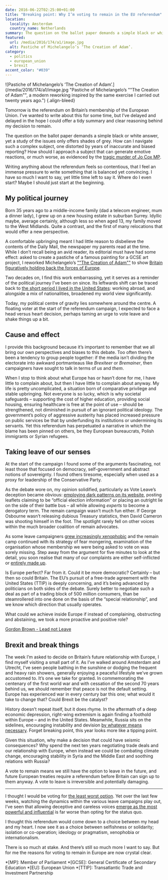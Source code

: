 ```yaml
---
date: 2016-06-22T02:25:00+01:00
title: "Breaking point: Why I’m voting to remain in the EU referendum"
location:
  locality: Amsterdam
  country_name: Netherlands
summary: The question on the ballot paper demands a simple black or white answer, yet a study of the issues only offers shades of grey.
featured:
  url: /media/2016/174/a1/image.jpg
  alt: Pastiche of Michelangelo’s ‘The Creation of Adam’.
category:
  - politics
  - european_union
  - brexit
accent_color: "#039"
---
```


![Pastiche of Michelangelo’s ‘The Creation of Adam’.](/media/2016/174/a1/image.jpg "Pastiche of Michelangelo’s ""The Creation of Adam"", a modern reworking inspired by the same exercise I carried out twenty years ago.")
{.align-bleed}

Tomorrow is the referendum on Britain’s membership of the European Union. I’ve wanted to write about this for some time, but I’ve delayed and delayed in the hope I could offer a tidy summary and clear reasoning behind my decision to remain.

The question on the ballot paper demands a simple black or white answer, yet a study of the issues only offers shades of grey. How can I navigate such a complex subject, one distorted by years of inaccurate and biased reporting? How should I approach a subject that can generate emotive reactions, or much worse, as evidenced by the [tragic murder of Jo Cox MP][1].

Writing anything about the referendum feels so contentious, that I feel an immense pressure to write something that is balanced yet convincing. I have so much I want to say, yet little time left to say it. Where do I even start? Maybe I should just start at the beginning.

## My political journey

Born 35 years ago to a middle-income family (dad a telecom engineer, mum a dinner lady), I grew up on a new housing estate in suburban Surrey. Idyllic maybe, average certainly, although less so when aged 13, my family moved to the West Midlands. Quite a contrast, and the first of many relocations that would offer a new perspective.

A comfortable upbringing meant I had little reason to disbelieve the contents of the Daily Mail, the newspaper my parents read at the time. While I don’t recall being an avid reader, its editorial must have had some effect: asked to create a pastiche of a famous painting for a GCSE art project, I reworked Michelangelo’s [""The Creation of Adam""][2] to show [Britain figuratively holding back the forces of Europe][3].

Two decades on, I find this work embarrassing, yet it serves as a reminder of the political journey I’ve been on since. Its leftwards shift can be traced back to [the short period I lived in the United States][4]: working abroad, and alongside a mix of nationalities, broadened my world view significantly.

Today, my political centre of gravity lies somewhere around the centre. A floating voter at the start of the referendum campaign, I expected to face a head versus heart decision, perhaps taming an urge to vote leave and shake things up a bit.

## Cause and effect

I provide this background because it’s important to remember that we all bring our own perspectives and biases to this debate. Too often there’s been a tendency to group people together: if the media isn’t dividing the electorate into awkward portmanteaus like _Brexiteer_ or _Bremainer_, then campaigners have sought to talk in terms of _us_ and _them_.

When I stop to think about what Europe has or hasn’t done for me, I have little to complain about, but then I have little to complain about anyway. My life is pretty uncomplicated, a situation born of comparative privilege and stable upbringing. Not everyone is so lucky, which is why societal safeguards – supporting the cost of higher education, providing social housing, ensuring healthcare is free at the point of use – should be strengthened, not diminished in pursuit of an ignorant political ideology. The government’s policy of aggressive austerity has placed increased pressure on public services be that by underfunding its institutions or undermining its servants. Yet this referendum has perpetuated a narrative in which the blame has been pinned on others, be they European bureaucrats, Polish immigrants or Syrian refugees.

## Taking leave of our senses

At the start of the campaign I found some of the arguments fascinating, not least those that focused on democracy, self-government and abstract notions of sovereignty. I found others tiresome, especially when used as a proxy for leadership of the Conservative Party.

As the debate wore on, my opinion solidified, particularly as Vote Leave’s deception became obvious: [employing dark patterns on its website][5], posting leaflets claiming to be “official election information” or placing an outright lie on the side of their battle bus – all while allowing _experts_ to become a derogatory term. The remain campaign wasn’t much fun either. If George Osbourne wasn’t releasing dubious Treasury statistics, then David Cameron was shooting himself in the foot. The spotlight rarely fell on other voices within the much broader coalition of remain advocates.

As some leave campaigners [grew increasingly xenophobic][6] and the remain camp continued with its strategy of fear mongering, examination of the organisation whose membership we were being asked to vote on was sorely missing. Step away from the argument for five minutes to look at the detail, you soon realise that many of our complaints are either self-inflicted or [entirely made up][7].

Is Europe perfect? Far from it. Could it be more democratic? Certainly – but then so could Britain. The EU’s pursuit of a free-trade agreement with the United States (TTIP) is deeply concerning, and it’s being advanced by politicians on both sides of the debate. Surely better to negotiate such a deal as part of a trading block of 500 million consumers, than be steamrollered into one done on the basis of the “special relationship”, and we know which direction that usually operates.

What could we achieve inside Europe if instead of complaining, obstructing and abstaining, we took a more proactive and positive role?

[Gordon Brown - Lead not Leave](https://www.youtube.com/watch?v=gPX9MLALjAE)

## Brexit and break things

The week I’m asked to decide on Britain’s future relationship with Europe, I find myself visiting a small part of it. As I’ve walked around Amsterdam and Utrecht, I’ve seen people bathing in the sunshine or dodging the frequent and heavy rain showers, generally enjoying a peaceful lifestyle we’ve grown accustomed to. It’s one we take for granted. In commemorating the centenary of the first world war and with cessation of the second 70 years behind us, we should remember that peace is not the default setting. Europe has experienced war in every century bar this one; what would it take to change that? Could Brexit be the catalyst?

History doesn’t repeat itself, but it does rhyme. In the aftermath of a deep economic depression, right-wing extremism is again finding a foothold within Europe – and in the United States. Meanwhile, Russia sits on the sidelines, encouraging instability and devision [by whatever means necessary][8]. Forget breaking point, this year looks more like a tipping point.

Given this situation, why make a decision that could have seismic consequences? Why spend the next ten years negotiating trade deals and our relationship with Europe, when instead we could be combating climate change, encouraging stability in Syria and the Middle East and soothing relations with Russia?

A vote to remain means we still have the option to leave in the future, and future European treaties require a referendum before Britain can sign up to them anyway. A vote to leave is irreversible and potentially damaging.

---

I thought I would be voting for [the least worst option][9]. Yet over the last few weeks, watching the dynamics within the various leave campaigns play out, I’ve seen that allowing deceptive and careless voices [emerge as the most powerful and influential][10] is far worse than opting for the status quo.

I thought this referendum would come down to a choice between my head and my heart. I now see it as a choice between selfishness or solidarity; isolation or co-operation; ideology or pragmatism, xenophobia or internationalism.

There is so much at stake. And there’s still so much more I want to say. But for me the reasons for voting to remain in Europe are now crystal clear.

[1]: http://blogs.spectator.co.uk/2016/06/a-day-of-infamy/
[2]: https://en.wikipedia.org/wiki/The_Creation_of_Adam
[3]: https://twitter.com/paulrobertlloyd/status/440150465419153408
[4]: /2015/341/a1/peaceful_reflection/
[5]: http://www.bbc.com/news/36462432
[6]: https://www.newstatesman.com/2016/06/nigel-farage-s-anti-eu-poster-depicting-migrants-resembles-nazi-propaganda
[7]: http://indy100.independent.co.uk/article/a-journalist-has-shared-a-story-about-boris-johnson-that-completely-undermines-his-authority-on-the-eu--bkoHJPBuVZ
[8]: https://www.theguardian.com/football/2016/jun/18/whitehall-suspects-kremlin-links-to-russian-euro-2016-hooligans-vladimir-putin
[9]: https://www.theguardian.com/commentisfree/2016/jun/15/european-union-eu-britain-sovereignty
[10]: https://nathanieltapley.com/2016/06/17/a-left-eurosceptic-voting-to-remain/

*[MP]: Member of Parliament
*[GCSE]: General Certificate of Secondary Education
*[EU]: European Union
*[TTIP]: Transatlantic Trade and Investment Partnership
